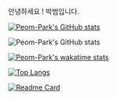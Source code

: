 안녕하세요 ! 박범입니다.

[![Peom-Park's GitHub stats](https://github-readme-stats.vercel.app/api?username=Peom-Park)](https://github.com/anuraghazra/github-readme-stats)

![Peom-Park's GitHub stats](https://github-readme-stats.vercel.app/api?username=Peom-Park&hide=contribs,prs)

[![Peom-Park's wakatime stats](https://github-readme-stats.vercel.app/api/wakatime?username=Peom-Park)](https://github.com/anuraghazra/github-readme-stats)

[![Top Langs](https://github-readme-stats.vercel.app/api/top-langs/?username=Peom-Park&langs_count=8)](https://github.com/anuraghazra/github-readme-stats)

[![Readme Card](https://github-readme-stats.vercel.app/api/pin/?username=Peom-Park&repo=github-readme-stats)](https://github.com/anuraghazra/github-readme-stats)
